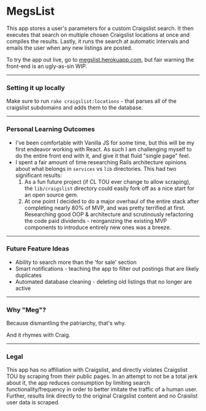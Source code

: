 # MegsList

This app stores a user's parameters for a custom Craigslist search. It then executes that search on multiple chosen Craigslist locations at once and compiles the results. Lastly, it runs the search at automatic intervals and emails the user when any new listings are posted.

To try the app out live, go to [megslist.herokuapp.com](http://megslist.herokuapp.com), but fair warning the front-end is an ugly-as-sin WIP.

---

### Setting it up locally

Make sure to run `rake craigslist:locations` - that parses all of the craigslist subdomains and adds them to the database.

---

### Personal Learning Outcomes

- I've been comfortable with Vanilla JS for some time, but this will be my first endeavor working with React. As such I am challenging myself to do the entire front end with it, and give it that fluid "single page" feel.
- I spent a fair amount of time researching Rails architecture opinions about what belongs in `services` vs `lib` directories. This had two significant results:
  1. As a fun future project (if CL TOU ever change to allow scraping), the `lib/craigslist` directory could easily fork off as a nice start for an open source gem.
  2. At one point I decided to do a major overhaul of the entire stack after completing nearly 80% of MVP, and was pretty terrified at first. Researching good OOP & architecture and scrutinously refactoring the code paid dividends - reorganizing the existing MVP components to introduce entirely new ones was a breeze.

---

### Future Feature Ideas

- Ability to search more than the 'for sale' section
- Smart notifications - teaching the app to filter out postings that are likely duplicates
- Automated database cleaning - deleting old listings that no longer are active

---

### Why "Meg"?

Because dismantling the patriarchy, that's why.

And it rhymes with Craig.

---

### Legal

This app has no affiliation with Craigslist, and directly violates Craigslist TOU by scraping from their public pages. In an attempt to not be a total jerk about it, the app reduces consumption by limiting search functionality/frequency in order to better imitate the traffic of a human user. Further, results link directly to the original Craigslist content and no Craislist user data is scraped.

